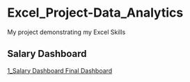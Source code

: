 # Excel_Project-Data_Analytics
My project demonstrating my Excel Skills

## Salary Dashboard
[1_Salary Dashboard Final Dashboard](/Resources/Images/1_Salary_Dashboard_Final_Dashboard.gif)

